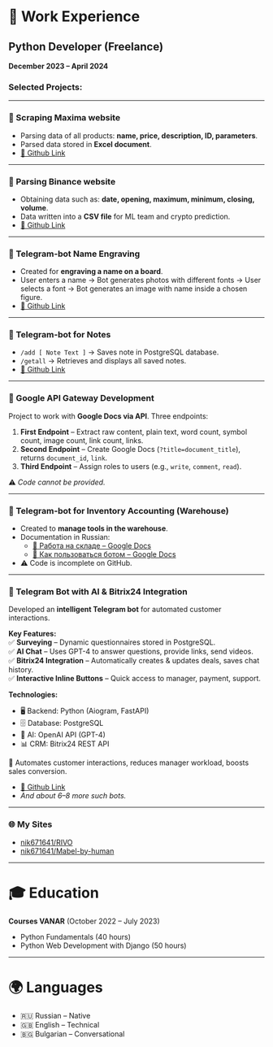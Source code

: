 # 💼 Work Experience

## Python Developer (Freelance)  
**December 2023 – April 2024**

### Selected Projects:

---

### 🔹 Scraping Maxima website  
- Parsing data of all products: **name, price, description, ID, parameters**.  
- Parsed data stored in **Excel document**.  
- [🔗 Github Link](#)

---

### 🔹 Parsing Binance website  
- Obtaining data such as: **date, opening, maximum, minimum, closing, volume**.  
- Data written into a **CSV file** for ML team and crypto prediction.  
- [🔗 Github Link](#)

---

### 🔹 Telegram-bot Name Engraving  
- Created for **engraving a name on a board**.  
- User enters a name → Bot generates photos with different fonts → User selects a font → Bot generates an image with name inside a chosen figure.  
- [🔗 Github Link](#)

---

### 🔹 Telegram-bot for Notes  
- `/add [ Note Text ]` → Saves note in PostgreSQL database.  
- `/getall` → Retrieves and displays all saved notes.  
- [🔗 Github Link](#)

---

### 🔹 Google API Gateway Development  
Project to work with **Google Docs via API**. Three endpoints:  

1. **First Endpoint** – Extract raw content, plain text, word count, symbol count, image count, link count, links.  
2. **Second Endpoint** – Create Google Docs (`?title=document_title`), returns `document_id`, `link`.  
3. **Third Endpoint** – Assign roles to users (e.g., `write`, `comment`, `read`).  

⚠️ *Code cannot be provided.*  

---

### 🔹 Telegram-bot for Inventory Accounting (Warehouse)  
- Created to **manage tools in the warehouse**.  
- Documentation in Russian:  
  - [📄 Работа на складе – Google Docs](#)  
  - [📄 Как пользоваться ботом – Google Docs](#)  
- ⚠️ Code is incomplete on GitHub.  

---

### 🔹 Telegram Bot with AI & Bitrix24 Integration  
Developed an **intelligent Telegram bot** for automated customer interactions.  

**Key Features:**  
✅ **Surveying** – Dynamic questionnaires stored in PostgreSQL.  
✅ **AI Chat** – Uses GPT-4 to answer questions, provide links, send videos.  
✅ **Bitrix24 Integration** – Automatically creates & updates deals, saves chat history.  
✅ **Interactive Inline Buttons** – Quick access to manager, payment, support.  

**Technologies:**  
- 🖥 Backend: Python (Aiogram, FastAPI)  
- 🗄 Database: PostgreSQL  
- 🤖 AI: OpenAI API (GPT-4)  
- 📊 CRM: Bitrix24 REST API  

🚀 Automates customer interactions, reduces manager workload, boosts sales conversion.  
- [🔗 Github Link](#)  
- *And about 6–8 more such bots.*  

---

### 🌐 My Sites
- [nik671641/RIVO](#)  
- [nik671641/Mabel-by-human](#)  

---

# 🎓 Education
**Courses VANAR** (October 2022 – July 2023)  
- Python Fundamentals (40 hours)  
- Python Web Development with Django (50 hours)  

---

# 🌍 Languages
- 🇷🇺 Russian – Native  
- 🇬🇧 English – Technical  
- 🇧🇬 Bulgarian – Conversational  
